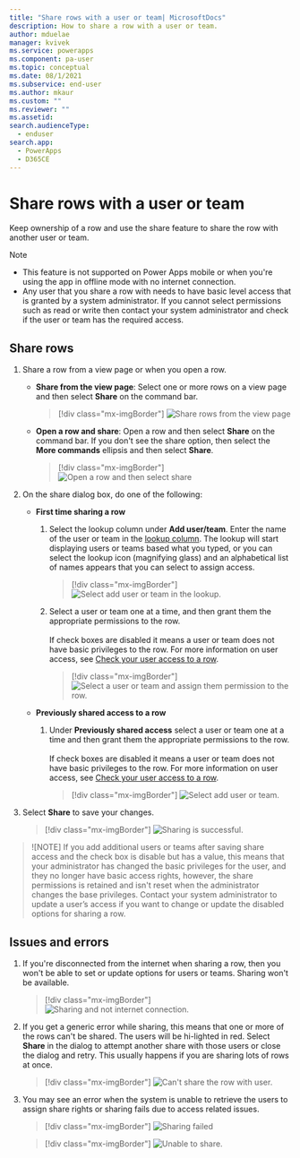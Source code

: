 ```yaml
---
title: "Share rows with a user or team| MicrosoftDocs"
description: How to share a row with a user or team.
author: mduelae
manager: kvivek
ms.service: powerapps
ms.component: pa-user
ms.topic: conceptual
ms.date: 08/1/2021
ms.subservice: end-user
ms.author: mkaur
ms.custom: ""
ms.reviewer: ""
ms.assetid: 
search.audienceType: 
  - enduser
search.app: 
  - PowerApps
  - D365CE
---
```


 # Share rows with a user or team

 
Keep ownership of a row and use the share feature to share the row with another user or team. 
 

> [!NOTE]
> - This feature is not supported on Power Apps mobile or when you're using the app in offline mode with no internet connection. 
> - Any user that you share a row with needs to have basic level access that is granted by a system administrator. If you cannot select permissions such as read or write then contact your system administrator and check if the user or team has the required access.


## Share rows

1. Share a row from a view page or when you open a row.

    - **Share from the view page**: Select one or more rows on a view page and then select **Share** on the command bar.

      > [!div class="mx-imgBorder"]
      > ![Share rows from the view page](media/share-row-view-page.png "Share rows from the view page")


    - **Open a row and share**: Open a row and then select **Share** on the command bar. If you don't see the share option, then select the **More commands** ellipsis and then select **Share**.

      > [!div class="mx-imgBorder"]
      > ![Open a row and then select share](media/share-row-1.png "Open a row and then select share.")

2.  On the share dialog box, do one of the following:

    - **First time sharing a row**
      1.  Select the lookup column under **Add user/team**. Enter the name of the user or team in the [lookup column](lookup-field.md). The lookup will start displaying users or teams based what you typed, or you can select the lookup icon (magnifying glass) and an alphabetical list of names appears that you can select to assign access.

          > [!div class="mx-imgBorder"]
          > ![Select add user or team in the lookup.](media/share-row-lookup-rows.png "Select add user or team in the lookup")

      2. Select a user or team one at a time, and then grant them the appropriate permissions to the row. <br> <br> If check boxes are disabled it means a user or team does not have basic privileges to the row. For more information on user access, see [Check your user access to a row](access-checker.md).

         > [!div class="mx-imgBorder"]
         > ![Select a user or team and assign them permission to the row.](media/share-row-assign-permission.png "Select a user or team and assign them permission to the row.")

    - **Previously shared access to a row**
      1. Under **Previously shared access** select a user or team one at a time and then grant them the appropriate permissions to the row. <br> <br> If check boxes are disabled it means a user or team does not have basic privileges to the row. For more information on user access, see [Check your user access to a row](access-checker.md).

          > [!div class="mx-imgBorder"]
          > ![Select add user or team.](media/share-row-share-dialog.png "Select add user or team")


3. Select **Share** to save your changes. 

    > [!div class="mx-imgBorder"]
    > ![Sharing is successful.](media/share-row-shared.png "Sharing is successful.")

  > ![NOTE] 
  > If you add additional users or teams after saving share access and the check box is disable but has a value, this means that your administrator has changed the basic privileges for the user, and they no longer have basic access rights, however, the share permissions is retained and isn't reset when the administrator changes the base privileges. Contact your system administrator to update a user’s access if you want to change or update the disabled options for sharing a row.
 
 ## Issues and errors
 
1. If you're disconnected from the internet when sharing a row, then you won't be able to set or update options for users or teams. Sharing won't be available.

   > [!div class="mx-imgBorder"]
   > ![Sharing and not internet connection.](media/share-ts1.png "Sharing and not internet connection.")

2. If you get a generic error while sharing, this means that one or more of the rows can't be shared. The users will be hi-lighted in red. Select **Share** in the dialog to attempt another share with those users or close the dialog and retry. This usually happens if you are sharing lots of rows at once.

   > [!div class="mx-imgBorder"]
   > ![Can't share the row with user.](media/share-ts2.png "Can't share a row with user.")

3. You may see an error when the system is unable to retrieve the users to assign share rights or sharing fails due to access related issues.

   > [!div class="mx-imgBorder"]
   > ![Sharing failed](media/share-ts3.png "Sharing failed")


   > [!div class="mx-imgBorder"]
   > ![Unable to share.](media/share-ts4.png "Unable to share.")


